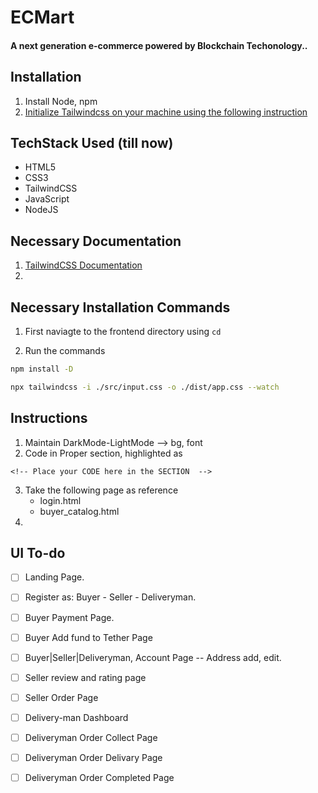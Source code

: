 # ECMart
#### A next generation e-commerce powered by Blockchain Techonology.. 

## Installation
1. Install Node, npm
2. [Initialize Tailwindcss on your machine using the following instruction](https://tailwindcss.com/docs/installation)

## TechStack Used (till now)
- HTML5
- CSS3
- TailwindCSS
- JavaScript
- NodeJS


## Necessary Documentation

1. [TailwindCSS Documentation](https://tailwindcss.com/docs/installation)
2. 

## Necessary Installation Commands

1. First naviagte to the frontend directory using `cd`

2. Run the commands 
```bash
npm install -D
```
```bash
npx tailwindcss -i ./src/input.css -o ./dist/app.css --watch
```
## Instructions

1. Maintain DarkMode-LightMode --> bg, font
2. Code in Proper section, highlighted as

```Comment
<!-- Place your CODE here in the SECTION  -->
```
3. Take the following page as reference
      - login.html
      - buyer_catalog.html
4. 

## UI To-do 

- [ ] Landing Page. 
- [ ] Register as: Buyer - Seller - Deliveryman. 
- [ ] Buyer Payment Page.
- [ ] Buyer Add fund to Tether Page
- [ ] Buyer|Seller|Deliveryman, Account Page -- Address add, edit.
- [ ] Seller review and rating page
- [ ] Seller Order Page
- [ ] Delivery-man Dashboard
- [ ] Deliveryman Order Collect Page
- [ ] Deliveryman Order Delivary Page
- [ ] Deliveryman Order Completed Page


